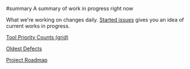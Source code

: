 ﻿#summary A summary of work in progress right now

What we're working on changes daily.  [Started issues](http://code.google.com/p/maatkit/issues/list?can=2&q=status%3DStarted&sort=&colspec=ID+Type+Tool+Summary+Owner) gives you an idea of current works in progress.

[Tool Priority Counts (grid)](http://code.google.com/p/maatkit/issues/list?can=2&q=&colspec=ID+Type+Tool+Status+Milestone+Owner+Summary&sort=&mode=grid&y=Tool&x=Priority&cells=counts&nobtn=Update)

[Oldest Defects](http://code.google.com/p/maatkit/issues/list?can=2&q=type=Defect&sort=type%20id&colspec=ID%20Type%20Tool%20Status%20Owner%20Summary%20Reporter)

[Project Roadmap](http://code.google.com/p/maatkit/wiki/ProjectRoadmap)